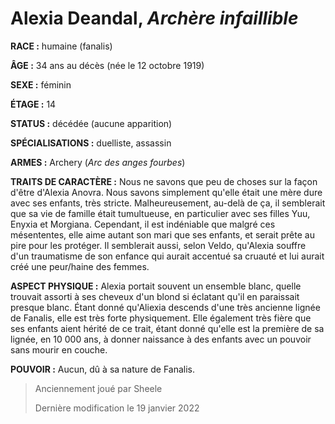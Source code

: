 # Alexia Deandal, *Archère infaillible*

**RACE :** humaine (fanalis)

**ÂGE :** 34 ans au décès (née le 12 octobre 1919)

**SEXE :** féminin

**ÉTAGE :** 14

**STATUS :** décédée (aucune apparition)

**SPÉCIALISATIONS :** duelliste, assassin

**ARMES :** Archery (*Arc des anges fourbes*)

**TRAITS DE CARACTÈRE :** Nous ne savons que peu de choses sur la façon d'être d'Alexia Anovra. Nous savons simplement qu'elle était une mère dure avec ses enfants, très stricte. Malheureusement, au-delà de ça, il semblerait que sa vie de famille était tumultueuse, en particulier avec ses filles Yuu, Enyxia et Morgiana. Cependant, il est indéniable que malgré ces mésententes, elle aime autant son mari que ses enfants, et serait prête au pire pour les protéger. Il semblerait aussi, selon Veldo, qu'Alexia souffre d'un traumatisme de son enfance qui aurait accentué sa cruauté et lui aurait créé une peur/haine des femmes.

**ASPECT PHYSIQUE :** Alexia portait souvent un ensemble blanc, quelle trouvait assorti à ses cheveux d'un blond si éclatant qu'il en paraissait presque blanc. Étant donné qu'Aliexia descends d'une très ancienne lignée de Fanalis, elle est très forte physiquement. Elle également très fière que ses enfants aient hérité de ce trait, étant donné qu'elle est la première de sa lignée, en 10 000 ans, à donner naissance à des enfants avec un pouvoir sans mourir en couche. 

**POUVOIR :** Aucun, dû à sa nature de Fanalis.

> Anciennement joué par Sheele
> 
> Dernière modification le 19 janvier 2022
